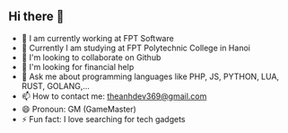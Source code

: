## Hi there 👋


<!--**TheAnhDev369/TheAnhDev369** is a ✨ _special_ ✨ repository because its `README.md` (this file) appears on your GitHub profile.

Here are some ideas to get you started:-->

- 🔭 I am currently working at FPT Software
- 🌱 Currently I am studying at FPT Polytechnic College in Hanoi
- 👯 I'm looking to collaborate on Github
- 🤔 I'm looking for financial help
- 💬 Ask me about programming languages ​​like PHP, JS, PYTHON, LUA, RUST, GOLANG,...
- 📫 How to contact me: theanhdev369@gmail.com
- 😄 Pronoun: GM (GameMaster)
- ⚡ Fun fact: I love searching for tech gadgets
